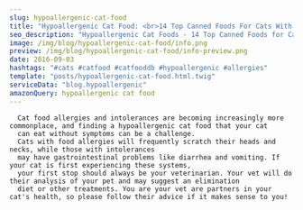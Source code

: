 ```yaml
---
slug: hypoallergenic-cat-food
title: "Hypoallergenic Cat Food: <br>14 Top Canned Foods For Cats With Allergies"
seo_description: "Hypoallergenic Cat Foods - 14 Top Canned Foods for Cats With Allergies"
image: /img/blog/hypoallergenic-cat-food/info.png
preview: /img/blog/hypoallergenic-cat-food/info-preview.png
date: 2016-09-03
hashtags: "#cats #catfood #catfooddb #hypoallergenic #allergies"
template: "posts/hypoallergenic-cat-food.html.twig"
serviceData: "blog.hypoallergenic"
amazonQuery: hypoallergenic cat food
--- 
```

      Cat food allergies and intolerances are becoming increasingly more commonplace, and finding a hypoallergenic cat food that your cat
      can eat without symptoms can be a challenge.
      Cats with food allergies will frequently scratch their heads and necks, while those with intolerances
      may have gastrointestinal problems like diarrhea and vomiting. If your cat is first experiencing these systems,
      your first stop should always be your veterinarian. Your vet will do their analysis of your pet and may suggest an elimination
      diet or other treatments. You are your vet are partners in your cat's health, so please follow their advice if it makes sense to you!
